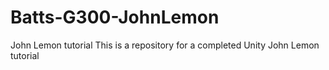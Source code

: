 # Batts-G300-JohnLemon
John Lemon tutorial
This is a repository for a completed Unity John Lemon tutorial
